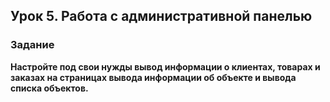 ## Урок 5. Работа с административной панелью
### Задание
**Настройте под свои нужды вывод информации о клиентах, товарах и заказах на страницах вывода информации об объекте
и вывода списка объектов.**